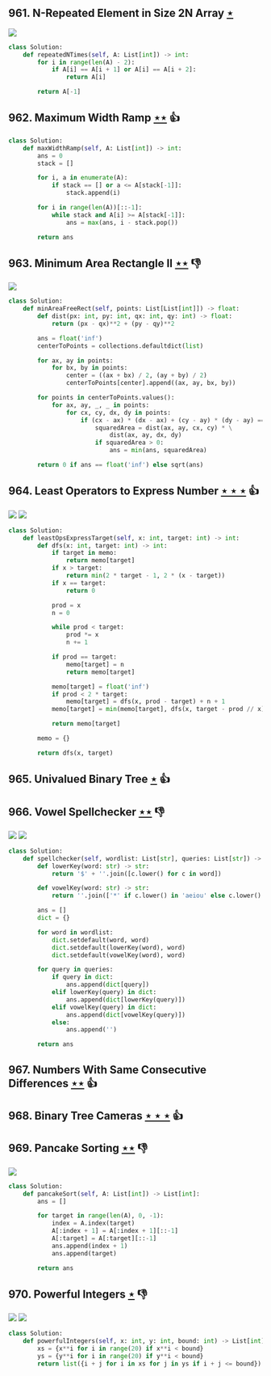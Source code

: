 ## 961. N-Repeated Element in Size 2N Array [$\star$](https://leetcode.com/problems/n-repeated-element-in-size-2n-array)

![](https://img.shields.io/badge/-Hash%20Table-7BA23F.svg?style=flat-square)

```python
class Solution:
    def repeatedNTimes(self, A: List[int]) -> int:
        for i in range(len(A) - 2):
            if A[i] == A[i + 1] or A[i] == A[i + 2]:
                return A[i]

        return A[-1]
```

## 962. Maximum Width Ramp [$\star\star$](https://leetcode.com/problems/maximum-width-ramp) :thumbsup:

```python
class Solution:
    def maxWidthRamp(self, A: List[int]) -> int:
        ans = 0
        stack = []

        for i, a in enumerate(A):
            if stack == [] or a <= A[stack[-1]]:
                stack.append(i)

        for i in range(len(A))[::-1]:
            while stack and A[i] >= A[stack[-1]]:
                ans = max(ans, i - stack.pop())

        return ans
```

## 963. Minimum Area Rectangle II [$\star\star$](https://leetcode.com/problems/minimum-area-rectangle-ii) :thumbsdown:

![](https://img.shields.io/badge/-Math-434343.svg?style=flat-square)

```python
class Solution:
    def minAreaFreeRect(self, points: List[List[int]]) -> float:
        def dist(px: int, py: int, qx: int, qy: int) -> float:
            return (px - qx)**2 + (py - qy)**2

        ans = float('inf')
        centerToPoints = collections.defaultdict(list)

        for ax, ay in points:
            for bx, by in points:
                center = ((ax + bx) / 2, (ay + by) / 2)
                centerToPoints[center].append((ax, ay, bx, by))

        for points in centerToPoints.values():
            for ax, ay, _, _ in points:
                for cx, cy, dx, dy in points:
                    if (cx - ax) * (dx - ax) + (cy - ay) * (dy - ay) == 0:
                        squaredArea = dist(ax, ay, cx, cy) * \
                            dist(ax, ay, dx, dy)
                        if squaredArea > 0:
                            ans = min(ans, squaredArea)

        return 0 if ans == float('inf') else sqrt(ans)
```

## 964. Least Operators to Express Number [$\star\star\star$](https://leetcode.com/problems/least-operators-to-express-number) :thumbsup:

![](https://img.shields.io/badge/-Dynamic%20Programming-113285.svg?style=flat-square) ![](https://img.shields.io/badge/-Math-434343.svg?style=flat-square)

```python
class Solution:
    def leastOpsExpressTarget(self, x: int, target: int) -> int:
        def dfs(x: int, target: int) -> int:
            if target in memo:
                return memo[target]
            if x > target:
                return min(2 * target - 1, 2 * (x - target))
            if x == target:
                return 0

            prod = x
            n = 0

            while prod < target:
                prod *= x
                n += 1

            if prod == target:
                memo[target] = n
                return memo[target]

            memo[target] = float('inf')
            if prod < 2 * target:
                memo[target] = dfs(x, prod - target) + n + 1
            memo[target] = min(memo[target], dfs(x, target - prod // x) + n)

            return memo[target]

        memo = {}

        return dfs(x, target)
```

## 965. Univalued Binary Tree [$\star$](https://leetcode.com/problems/univalued-binary-tree) :thumbsup:

## 966. Vowel Spellchecker [$\star\star$](https://leetcode.com/problems/vowel-spellchecker) :thumbsdown:

![](https://img.shields.io/badge/-Hash%20Table-7BA23F.svg?style=flat-square) ![](https://img.shields.io/badge/-String-60373E.svg?style=flat-square)

```python
class Solution:
    def spellchecker(self, wordlist: List[str], queries: List[str]) -> List[str]:
        def lowerKey(word: str) -> str:
            return '$' + ''.join([c.lower() for c in word])

        def vowelKey(word: str) -> str:
            return ''.join(['*' if c.lower() in 'aeiou' else c.lower() for c in word])

        ans = []
        dict = {}

        for word in wordlist:
            dict.setdefault(word, word)
            dict.setdefault(lowerKey(word), word)
            dict.setdefault(vowelKey(word), word)

        for query in queries:
            if query in dict:
                ans.append(dict[query])
            elif lowerKey(query) in dict:
                ans.append(dict[lowerKey(query)])
            elif vowelKey(query) in dict:
                ans.append(dict[vowelKey(query)])
            else:
                ans.append('')

        return ans
```

## 967. Numbers With Same Consecutive Differences [$\star\star$](https://leetcode.com/problems/numbers-with-same-consecutive-differences) :thumbsup:

## 968. Binary Tree Cameras [$\star\star\star$](https://leetcode.com/problems/binary-tree-cameras) :thumbsup:

## 969. Pancake Sorting [$\star\star$](https://leetcode.com/problems/pancake-sorting) :thumbsdown:

![](https://img.shields.io/badge/-Sort-0F2540.svg?style=flat-square)

```python
class Solution:
    def pancakeSort(self, A: List[int]) -> List[int]:
        ans = []

        for target in range(len(A), 0, -1):
            index = A.index(target)
            A[:index + 1] = A[:index + 1][::-1]
            A[:target] = A[:target][::-1]
            ans.append(index + 1)
            ans.append(target)

        return ans
```

## 970. Powerful Integers [$\star$](https://leetcode.com/problems/powerful-integers) :thumbsdown:

![](https://img.shields.io/badge/-Hash%20Table-7BA23F.svg?style=flat-square) ![](https://img.shields.io/badge/-Math-434343.svg?style=flat-square)

```python
class Solution:
    def powerfulIntegers(self, x: int, y: int, bound: int) -> List[int]:
        xs = {x**i for i in range(20) if x**i < bound}
        ys = {y**i for i in range(20) if y**i < bound}
        return list({i + j for i in xs for j in ys if i + j <= bound})
```
